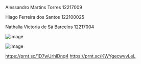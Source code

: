 Alessandro Martins Torres 12217009

Hiago Ferreira dos Santos 122100025

Nathalia Victoria de Sá Barcelos 12217004

![image](https://github.com/AlleexMartinsT/geradordefrases/assets/104801628/0e313e66-bf03-41a6-821e-4f3fd42d6265)

![image](https://github.com/AlleexMartinsT/geradordefrases/assets/104801628/f8ace945-8844-4435-9e30-1a8a022b0621)



https://prnt.sc/1D7wUrhlDnq4
https://prnt.sc/KWYgecwvvLeL


